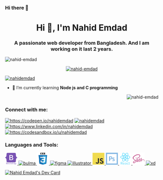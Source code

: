 ### Hi there 👋
<h1 align="center">Hi 👋, I'm Nahid Emdad</h1>
<h3 align="center">A passionate web developer from Bangladesh. And I am working on it last 2 years.</h3>

<p align="left"> <img src="https://komarev.com/ghpvc/?username=nahid-emdad&label=Profile%20views&color=0e75b6&style=flat" alt="nahid-emdad" /> </p>

<p align="center"> <a href="https://github.com/ryo-ma/github-profile-trophy"><img src="https://github-profile-trophy.vercel.app/?username=nahid-emdad" alt="nahid-emdad" /></a> </p>

<p align="left"> <a href="https://twitter.com/nahidemdad" target="blank"><img src="https://img.shields.io/twitter/follow/nahidemdad?logo=twitter&style=for-the-badge" alt="nahidemdad" /></a> </p>

- 🌱 I’m currently learning **Node js and C programming**

<p>&nbsp;<img align="right" src="https://github-readme-stats.vercel.app/api?username=nahid-emdad&show_icons=true&locale=en" alt="nahid-emdad" /></p>




<!-- <p><img align="right" src="https://github-readme-streak-stats.herokuapp.com/?user=nahid-emdad&" alt="nahid-emdad" /></p> -->

<h3 align="left">Connect with me:</h3>
<p align="left">
<a href="https://codepen.io/https://codepen.io/nahidemdad" target="blank"><img align="center" src="https://raw.githubusercontent.com/rahuldkjain/github-profile-readme-generator/master/src/images/icons/Social/codepen.svg" alt="https://codepen.io/nahidemdad" height="30" width="40" /></a>
<a href="https://twitter.com/nahidemdad" target="blank"><img align="center" src="https://raw.githubusercontent.com/rahuldkjain/github-profile-readme-generator/master/src/images/icons/Social/twitter.svg" alt="nahidemdad" height="30" width="40" /></a>
<a href="https://linkedin.com/in/https://www.linkedin.com/in/nahidemdad" target="blank"><img align="center" src="https://raw.githubusercontent.com/rahuldkjain/github-profile-readme-generator/master/src/images/icons/Social/linked-in-alt.svg" alt="https://www.linkedin.com/in/nahidemdad" height="30" width="40" /></a>
<a href="https://codesandbox.com/https://codesandbox.io/u/nahidemdad" target="blank"><img align="center" src="https://raw.githubusercontent.com/rahuldkjain/github-profile-readme-generator/master/src/images/icons/Social/codesandbox.svg" alt="https://codesandbox.io/u/nahidemdad" height="30" width="40" /></a>
</p>




<h3 align="left">Languages and Tools:</h3>
<p align="left"> <a href="https://getbootstrap.com" target="_blank" rel="noreferrer"> <img src="https://raw.githubusercontent.com/devicons/devicon/master/icons/bootstrap/bootstrap-plain-wordmark.svg" alt="bootstrap" width="40" height="40"/> </a> <a href="https://bulma.io/" target="_blank" rel="noreferrer"> <img src="https://raw.githubusercontent.com/gilbarbara/logos/804dc257b59e144eaca5bc6ffd16949752c6f789/logos/bulma.svg" alt="bulma" width="40" height="40"/> </a> <a href="https://www.w3schools.com/css/" target="_blank" rel="noreferrer"> <img src="https://raw.githubusercontent.com/devicons/devicon/master/icons/css3/css3-original-wordmark.svg" alt="css3" width="40" height="40"/> </a> <a href="https://www.figma.com/" target="_blank" rel="noreferrer"> <img src="https://www.vectorlogo.zone/logos/figma/figma-icon.svg" alt="figma" width="40" height="40"/> </a> <a href="https://www.adobe.com/in/products/illustrator.html" target="_blank" rel="noreferrer"> <img src="https://www.vectorlogo.zone/logos/adobe_illustrator/adobe_illustrator-icon.svg" alt="illustrator" width="40" height="40"/> </a> <a href="https://developer.mozilla.org/en-US/docs/Web/JavaScript" target="_blank" rel="noreferrer"> <img src="https://raw.githubusercontent.com/devicons/devicon/master/icons/javascript/javascript-original.svg" alt="javascript" width="40" height="40"/> </a> <a href="https://www.photoshop.com/en" target="_blank" rel="noreferrer"> <img src="https://raw.githubusercontent.com/devicons/devicon/master/icons/photoshop/photoshop-line.svg" alt="photoshop" width="40" height="40"/> </a> <a href="https://reactjs.org/" target="_blank" rel="noreferrer"> <img src="https://raw.githubusercontent.com/devicons/devicon/master/icons/react/react-original-wordmark.svg" alt="react" width="40" height="40"/> </a> <a href="https://sass-lang.com" target="_blank" rel="noreferrer"> <img src="https://raw.githubusercontent.com/devicons/devicon/master/icons/sass/sass-original.svg" alt="sass" width="40" height="40"/> </a> <a href="https://www.adobe.com/products/xd.html" target="_blank" rel="noreferrer"> <img src="https://cdn.worldvectorlogo.com/logos/adobe-xd.svg" alt="xd" width="40" height="40"/> </a> </p>

<!-- <p><img align="left" src="https://github-readme-stats.vercel.app/api/top-langs?username=nahid-emdad&show_icons=true&locale=en&layout=compact" alt="nahid-emdad" /></p> -->

<p><a href="https://app.daily.dev/NahidEmdad"><img src="https://api.daily.dev/devcards/6fbeae88136c4673b4bb7d17c2e35721.png?r=8sf" width="400" alt="Nahid Emdad's Dev Card"/></a></p>

<!--
**nahid-emdad/nahid-emdad** is a ✨ _special_ ✨ repository because its `README.md` (this file) appears on your GitHub profile.

Here are some ideas to get you started:

- 🔭 I’m currently working on ...
- 🌱 I’m currently learning ...
- 👯 I’m looking to collaborate on ...
- 🤔 I’m looking for help with ...
- 💬 Ask me about ...
- 📫 How to reach me: ...
- 😄 Pronouns: ...
- ⚡ Fun fact: ...
-->
